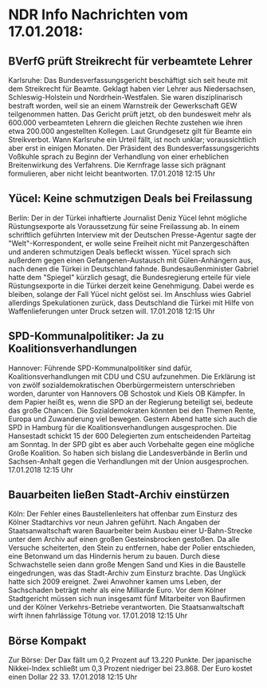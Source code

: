 # NDR Info Nachrichten vom 17.01.2018:


## BVerfG prüft Streikrecht für verbeamtete Lehrer
Karlsruhe: Das Bundesverfassungsgericht beschäftigt sich seit heute mit dem Streikrecht für Beamte. Geklagt haben vier Lehrer aus Niedersachsen, Schleswig-Holstein und Nordrhein-Westfalen. Sie waren disziplinarisch bestraft worden, weil sie an einem Warnstreik der Gewerkschaft GEW teilgenommen hatten. Das Gericht prüft jetzt, ob den bundesweit mehr als 600.000 verbeamteten Lehrern die gleichen Rechte zustehen wie ihren etwa 200.000 angestellten Kollegen. Laut Grundgesetz gilt für Beamte ein Streikverbot. Wann Karlsruhe ein Urteil fällt, ist noch unklar; voraussichtlich aber erst in einigen Monaten. Der Präsident des Bundesverfassungsgerichts Voßkuhle sprach zu Beginn der Verhandlung von einer erheblichen Breitenwirkung des Verfahrens. Die Kernfrage lasse sich prägnant formulieren, aber nicht leicht beantworten. 17.01.2018 12:15 Uhr 

## Yücel: Keine schmutzigen Deals bei Freilassung
Berlin: Der in der Türkei inhaftierte Journalist Deniz Yücel lehnt mögliche Rüstungsexporte als Voraussetzung für seine Freilassung ab. In einem schriftlich geführten Interview mit der Deutschen Presse-Agentur sagte der "Welt"-Korrespondent, er wolle seine Freiheit nicht mit Panzergeschäften und anderen schmutzigen Deals befleckt wissen. Yücel sprach sich außerdem gegen einen Gefangenen-Austausch mit Gülen-Anhängern aus, nach denen die Türkei in Deutschland fahnde. Bundesaußenminister Gabriel hatte dem "Spiegel" kürzlich gesagt, die Bundesregierung erteile für viele Rüstungsexporte in die Türkei derzeit keine Genehmigung. Dabei werde es bleiben, solange der Fall Yücel nicht gelöst sei. Im Anschluss wies Gabriel allerdings Spekulationen zurück, dass Deutschland die Türkei mit Hilfe von Waffenlieferungen unter Druck setzen will. 17.01.2018 12:15 Uhr 

## SPD-Kommunalpolitiker: Ja zu Koalitionsverhandlungen
Hannover:	Führende SPD-Kommunalpolitiker sind dafür, Koalitionsverhandlungen mit CDU und CSU aufzunehmen. Die Erklärung ist von zwölf sozialdemokratischen Oberbürgermeistern unterschrieben worden, darunter von Hannovers OB Schostok und Kiels OB Kämpfer. In dem Papier heißt es, wenn die SPD an der Regierung beteiligt sei, bedeute das große Chancen. Die Sozialdemokraten könnten bei den Themen Rente, Europa und Zuwanderung viel bewegen. Gestern Abend hatte sich auch die SPD in Hamburg für die Koalitionsverhandlungen ausgesprochen. Die Hansestadt schickt 15 der 600 Delegierten zum entscheidenden Parteitag am Sonntag. In der SPD gibt es aber auch Vorbehalte gegen eine mögliche Große Koalition. So haben sich bislang die Landesverbände in Berlin und Sachsen-Anhalt gegen die Verhandlungen mit der Union ausgesprochen. 17.01.2018 12:15 Uhr 

## Bauarbeiten ließen Stadt-Archiv einstürzen
Köln: Der Fehler eines Baustellenleiters hat offenbar zum Einsturz des Kölner Stadtarchivs vor neun Jahren geführt. Nach Angaben der Staatsanwaltschaft waren Bauarbeiter beim Ausbau einer U-Bahn-Strecke unter dem Archiv auf einen großen Gesteinsbrocken gestoßen. Da alle Versuche scheiterten, den Stein zu entfernen, habe der Polier entschieden, eine Betonwand um das Hindernis herum zu bauen. Durch diese Schwachstelle seien dann große Mengen Sand und Kies in die Baustelle eingedrungen, was das Stadt-Archiv zum Einsturz brachte. Das Unglück hatte sich 2009 ereignet. Zwei Anwohner kamen ums Leben, der Sachschaden beträgt mehr als eine Milliarde Euro. Vor dem Kölner Stadtgericht müssen sich nun insgesamt fünf Mitarbeiter von Baufirmen und der Kölner Verkehrs-Betriebe  verantworten. Die Staatsanwaltschaft wirft ihnen fahrlässige Tötung vor. 17.01.2018 12:15 Uhr 

## Börse Kompakt
Zur Börse: Der Dax fällt um 0,2 Prozent auf 13.220 Punkte. Der japanische Nikkei-Index schließt um 0,3 Prozent niedriger bei 23.868. Der Euro kostet einen Dollar 22 33. 17.01.2018 12:15 Uhr 
